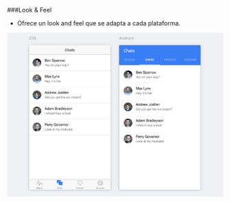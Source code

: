 ###Look & Feel

- Ofrece un look and feel que se adapta a cada plataforma.

![](assets/lookfeel.png)
